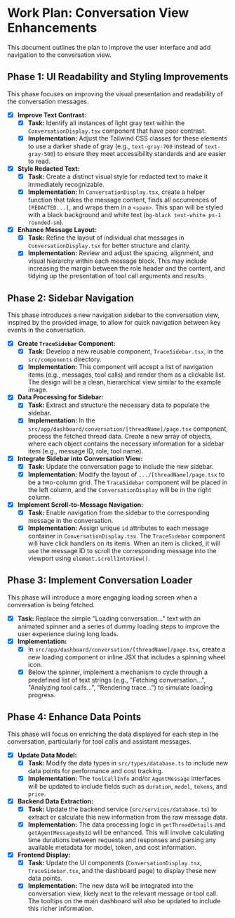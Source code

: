 # Work Plan: Conversation View Enhancements

This document outlines the plan to improve the user interface and add navigation to the conversation view.

## Phase 1: UI Readability and Styling Improvements

This phase focuses on improving the visual presentation and readability of the conversation messages.

- [x] **Improve Text Contrast:**
    - [x] **Task:** Identify all instances of light gray text within the `ConversationDisplay.tsx` component that have poor contrast.
    - [x] **Implementation:** Adjust the Tailwind CSS classes for these elements to use a darker shade of gray (e.g., `text-gray-700` instead of `text-gray-500`) to ensure they meet accessibility standards and are easier to read.

- [x] **Style Redacted Text:**
    - [x] **Task:** Create a distinct visual style for redacted text to make it immediately recognizable.
    - [x] **Implementation:** In `ConversationDisplay.tsx`, create a helper function that takes the message content, finds all occurrences of `[REDACTED...]`, and wraps them in a `<span>`. This span will be styled with a black background and white text (`bg-black text-white px-1 rounded-sm`).

- [x] **Enhance Message Layout:**
    - [x] **Task:** Refine the layout of individual chat messages in `ConversationDisplay.tsx` for better structure and clarity.
    - [x] **Implementation:** Review and adjust the spacing, alignment, and visual hierarchy within each message block. This may include increasing the margin between the role header and the content, and tidying up the presentation of tool call arguments and results.

## Phase 2: Sidebar Navigation

This phase introduces a new navigation sidebar to the conversation view, inspired by the provided image, to allow for quick navigation between key events in the conversation.

- [x] **Create `TraceSidebar` Component:**
    - [x] **Task:** Develop a new reusable component, `TraceSidebar.tsx`, in the `src/components` directory.
    - [x] **Implementation:** This component will accept a list of navigation items (e.g., messages, tool calls) and render them as a clickable list. The design will be a clean, hierarchical view similar to the example image.

- [x] **Data Processing for Sidebar:**
    - [x] **Task:** Extract and structure the necessary data to populate the sidebar.
    - [x] **Implementation:** In the `src/app/dashboard/conversation/[threadName]/page.tsx` component, process the fetched thread data. Create a new array of objects, where each object contains the necessary information for a sidebar item (e.g., message ID, role, tool name).

- [x] **Integrate Sidebar into Conversation View:**
    - [x] **Task:** Update the conversation page to include the new sidebar.
    - [x] **Implementation:** Modify the layout of `.../[threadName]/page.tsx` to be a two-column grid. The `TraceSidebar` component will be placed in the left column, and the `ConversationDisplay` will be in the right column.

- [x] **Implement Scroll-to-Message Navigation:**
    - [x] **Task:** Enable navigation from the sidebar to the corresponding message in the conversation.
    - [x] **Implementation:** Assign unique `id` attributes to each message container in `ConversationDisplay.tsx`. The `TraceSidebar` component will have click handlers on its items. When an item is clicked, it will use the message ID to scroll the corresponding message into the viewport using `element.scrollIntoView()`.

## Phase 3: Implement Conversation Loader

This phase will introduce a more engaging loading screen when a conversation is being fetched.

- [x] **Task:** Replace the simple "Loading conversation..." text with an animated spinner and a series of dummy loading steps to improve the user experience during long loads.
- [x] **Implementation:**
    - [x] In `src/app/dashboard/conversation/[threadName]/page.tsx`, create a new loading component or inline JSX that includes a spinning wheel icon.
    - [x] Below the spinner, implement a mechanism to cycle through a predefined list of text strings (e.g., "Fetching conversation...", "Analyzing tool calls...", "Rendering trace...") to simulate loading progress.

## Phase 4: Enhance Data Points

This phase will focus on enriching the data displayed for each step in the conversation, particularly for tool calls and assistant messages.

- [x] **Update Data Model:**
    - [x] **Task:** Modify the data types in `src/types/database.ts` to include new data points for performance and cost tracking.
    - [x] **Implementation:** The `ToolCallInfo` and/or `AgentMessage` interfaces will be updated to include fields such as `duration`, `model`, `tokens`, and `price`.

- [x] **Backend Data Extraction:**
    - [x] **Task:** Update the backend service (`src/services/database.ts`) to extract or calculate this new information from the raw message data.
    - [x] **Implementation:** The data processing logic in `getThreadDetails` and `getAgentMessagesById` will be enhanced. This will involve calculating time durations between requests and responses and parsing any available metadata for model, token, and cost information.

- [x] **Frontend Display:**
    - [x] **Task:** Update the UI components (`ConversationDisplay.tsx`, `TraceSidebar.tsx`, and the dashboard page) to display these new data points.
    - [x] **Implementation:** The new data will be integrated into the conversation view, likely next to the relevant message or tool call. The tooltips on the main dashboard will also be updated to include this richer information. 